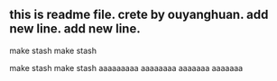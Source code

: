 this is readme file.
crete by ouyanghuan.
add new line.
add new line.
-------------------

make stash
make stash

make stash
make stash
aaaaaaaaa
aaaaaaaa
aaaaaaa
aaaaaaa

